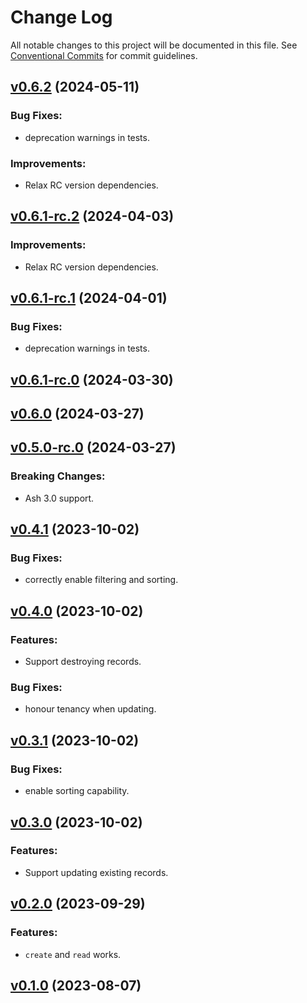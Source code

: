 # Change Log

All notable changes to this project will be documented in this file.
See [Conventional Commits](Https://conventionalcommits.org) for commit guidelines.

<!-- changelog -->

## [v0.6.2](https://harton.dev/james/ash_cubdb/compare/v0.6.1-rc.2...v0.6.2) (2024-05-11)




### Bug Fixes:

* deprecation warnings in tests.

### Improvements:

* Relax RC version dependencies.

## [v0.6.1-rc.2](https://harton.dev/james/ash_cubdb/compare/v0.6.1-rc.1...v0.6.1-rc.2) (2024-04-03)




### Improvements:

* Relax RC version dependencies.

## [v0.6.1-rc.1](https://harton.dev/james/ash_cubdb/compare/v0.6.1-rc.0...v0.6.1-rc.1) (2024-04-01)




### Bug Fixes:

* deprecation warnings in tests.

## [v0.6.1-rc.0](https://harton.dev/james/ash_cubdb/compare/v0.6.0...v0.6.1-rc.0) (2024-03-30)




## [v0.6.0](https://harton.dev/james/ash_cubdb/compare/v0.5.0-rc.0...v0.6.0) (2024-03-27)




## [v0.5.0-rc.0](https://harton.dev/james/ash_cubdb/compare/v0.4.1...v0.5.0-rc.0) (2024-03-27)
### Breaking Changes:

* Ash 3.0 support.



## [v0.4.1](https://harton.dev/james/ash_cubdb/compare/v0.4.0...v0.4.1) (2023-10-02)




### Bug Fixes:

* correctly enable filtering and sorting.

## [v0.4.0](https://harton.dev/james/ash_cubdb/compare/v0.3.1...v0.4.0) (2023-10-02)




### Features:

* Support destroying records.

### Bug Fixes:

* honour tenancy when updating.

## [v0.3.1](https://harton.dev/james/ash_cubdb/compare/v0.3.0...v0.3.1) (2023-10-02)




### Bug Fixes:

* enable sorting capability.

## [v0.3.0](https://harton.dev/james/ash_cubdb/compare/v0.2.0...v0.3.0) (2023-10-02)




### Features:

* Support updating existing records.

## [v0.2.0](https://harton.dev/james/ash_cubdb/compare/v0.1.0...v0.2.0) (2023-09-29)




### Features:

* `create` and `read` works.

## [v0.1.0](https://harton.dev/james/ash_cubdb/compare/v0.1.0...v0.1.0) (2023-08-07)



